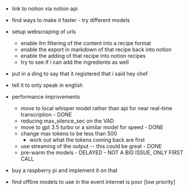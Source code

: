 
- link to notion via notion api
- find ways to make it faster - try different models
- setup webscraping of urls
    - enable llm filtering of the content into a recipe format
    - enable the export in markdown of that recipe back into notion
    - enable the adding of that recipe into notion recipes
    - try to see if i can add the ingredients as well
- put in a ding to say that it registered that i said hey chef
- tell it to only speak in english

- performance improvements
    - move to local whisper model rather than api for near real-time transcription - DONE
    - reducing max_silence_sec on the VAD
    - move to gpt 3.5 turbo or a similar model for speed - DONE
    - change max tokens to be less than 500
        - work out what the tokens coming back are first
    - use streaming of the output -- this could be great - DONE
    - pre-warm the models - DELAYED - NOT A BIG ISSUE, ONLY FIRST CALL

- buy a raspberry pi and implement it on that



- find offline models to use in the event internet is poor [low priority]